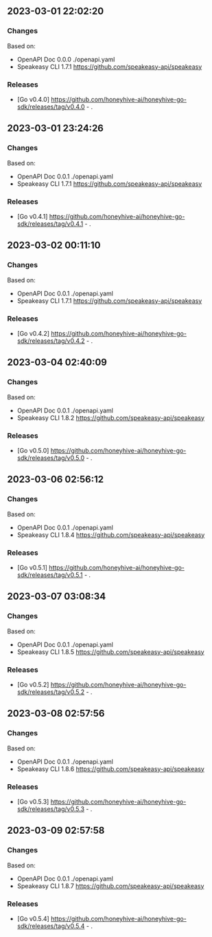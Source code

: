

## 2023-03-01 22:02:20
### Changes
Based on:
- OpenAPI Doc 0.0.0 ./openapi.yaml
- Speakeasy CLI 1.7.1 https://github.com/speakeasy-api/speakeasy
### Releases
- [Go v0.4.0] https://github.com/honeyhive-ai/honeyhive-go-sdk/releases/tag/v0.4.0 - .

## 2023-03-01 23:24:26
### Changes
Based on:
- OpenAPI Doc 0.0.1 ./openapi.yaml
- Speakeasy CLI 1.7.1 https://github.com/speakeasy-api/speakeasy
### Releases
- [Go v0.4.1] https://github.com/honeyhive-ai/honeyhive-go-sdk/releases/tag/v0.4.1 - .

## 2023-03-02 00:11:10
### Changes
Based on:
- OpenAPI Doc 0.0.1 ./openapi.yaml
- Speakeasy CLI 1.7.1 https://github.com/speakeasy-api/speakeasy
### Releases
- [Go v0.4.2] https://github.com/honeyhive-ai/honeyhive-go-sdk/releases/tag/v0.4.2 - .

## 2023-03-04 02:40:09
### Changes
Based on:
- OpenAPI Doc 0.0.1 ./openapi.yaml
- Speakeasy CLI 1.8.2 https://github.com/speakeasy-api/speakeasy
### Releases
- [Go v0.5.0] https://github.com/honeyhive-ai/honeyhive-go-sdk/releases/tag/v0.5.0 - .

## 2023-03-06 02:56:12
### Changes
Based on:
- OpenAPI Doc 0.0.1 ./openapi.yaml
- Speakeasy CLI 1.8.4 https://github.com/speakeasy-api/speakeasy
### Releases
- [Go v0.5.1] https://github.com/honeyhive-ai/honeyhive-go-sdk/releases/tag/v0.5.1 - .

## 2023-03-07 03:08:34
### Changes
Based on:
- OpenAPI Doc 0.0.1 ./openapi.yaml
- Speakeasy CLI 1.8.5 https://github.com/speakeasy-api/speakeasy
### Releases
- [Go v0.5.2] https://github.com/honeyhive-ai/honeyhive-go-sdk/releases/tag/v0.5.2 - .

## 2023-03-08 02:57:56
### Changes
Based on:
- OpenAPI Doc 0.0.1 ./openapi.yaml
- Speakeasy CLI 1.8.6 https://github.com/speakeasy-api/speakeasy
### Releases
- [Go v0.5.3] https://github.com/honeyhive-ai/honeyhive-go-sdk/releases/tag/v0.5.3 - .

## 2023-03-09 02:57:58
### Changes
Based on:
- OpenAPI Doc 0.0.1 ./openapi.yaml
- Speakeasy CLI 1.8.7 https://github.com/speakeasy-api/speakeasy
### Releases
- [Go v0.5.4] https://github.com/honeyhive-ai/honeyhive-go-sdk/releases/tag/v0.5.4 - .
